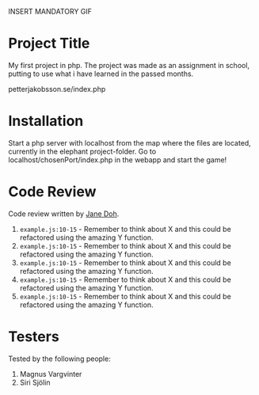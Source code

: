 INSERT MANDATORY GIF

# Project Title

My first project in php. The project was made as an assignment in school, putting to use what i have learned in the passed months. 

petterjakobsson.se/index.php

# Installation

Start a php server with localhost from the map where the files are located, currently in the elephant project-folder. Go to localhost/chosenPort/index.php in the webapp and start the game!

# Code Review

Code review written by [Jane Doh](https://github.com/username).

1. `example.js:10-15` - Remember to think about X and this could be refactored using the amazing Y function.
2. `example.js:10-15` - Remember to think about X and this could be refactored using the amazing Y function.
3. `example.js:10-15` - Remember to think about X and this could be refactored using the amazing Y function.
4. `example.js:10-15` - Remember to think about X and this could be refactored using the amazing Y function.
5. `example.js:10-15` - Remember to think about X and this could be refactored using the amazing Y function.

# Testers

Tested by the following people:

1. Magnus Vargvinter    
2. Siri Sjölin
